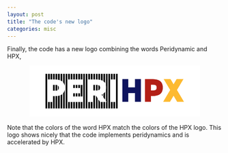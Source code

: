 ```yaml
---
layout: post
title: "The code's new logo"
categories: misc
---
```


Finally, the code has a new logo combining the words Peridynamic and HPX, 

<p style="text-align:center;"><img src="https://raw.githubusercontent.com/PeriHPX/artwork/main/PNG/perihpx_logo.png" alt="logo" width="400"/></p>

Note that the colors of the word HPX match the colors of the HPX logo. This logo shows nicely that the code implements peridynamics and is accelerated by HPX.

